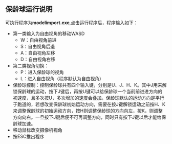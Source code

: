 ## 保龄球运行说明

可执行程序为**modelimport.exe**,点击运行程序后，程序输入如下：

+ 第一类输入为自由视角的移动WASD
  + W：自由视角前进
  + S：自由视角后退
  + A：自由视角左移
  + D：自由视角右移
+ 第二类视角切换：
  + P：进入保龄球的视角
  + L：进入自由视角（程序默认为自由视角）
+ 保龄球控制：控制保龄球共有四个输入键，分别是U、J、H、K。其中J用来解锁保龄球的运动，按下J键后，再按U键可以给保龄球一个当前前进进方向的初速度，且多次按U，多次增加的速度会叠加。保龄球默认的运动方向是平行于跑道的，若想改变保龄球初始运动方向，需要在按J键解锁运动之前按H、K来调整保龄球的初始运动方向，按H则调整保龄球的方向向左，按K，则调整方向向右。一旦按下J键后便不可再调整方向，同时只有按下J键以后才能给保龄球加速。
+ 移动鼠标改变摄像机视角
+ 按ESC推出程序